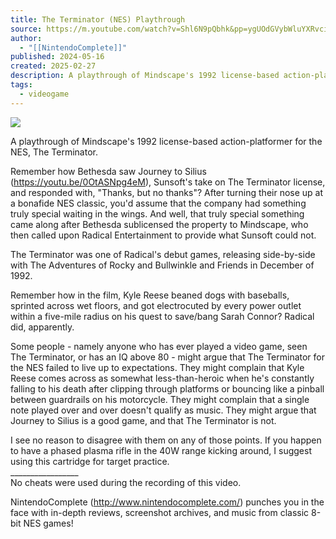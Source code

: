 ```yaml
---
title: The Terminator (NES) Playthrough
source: https://m.youtube.com/watch?v=Shl6N9pQbhk&pp=ygUOdGVybWluYXRvciBuZXM%3D
author:
  - "[[NintendoComplete]]"
published: 2024-05-16
created: 2025-02-27
description: A playthrough of Mindscape's 1992 license-based action-platformer for the NES, The Terminator. Remember how Bethesda saw Journey to Silius (https://youtu.be/0OtASNpg4eM), Sunsoft's take on The Termi
tags:
  - videogame
---
```

![](https://www.youtube.com/watch?v=Shl6N9pQbhk)  

A playthrough of Mindscape's 1992 license-based action-platformer for the NES, The Terminator.  
  
Remember how Bethesda saw Journey to Silius (https://youtu.be/0OtASNpg4eM), Sunsoft's take on The Terminator license, and responded with, "Thanks, but no thanks"? After turning their nose up at a bonafide NES classic, you'd assume that the company had something truly special waiting in the wings. And well, that truly special something came along after Bethesda sublicensed the property to Mindscape, who then called upon Radical Entertainment to provide what Sunsoft could not.  
  
The Terminator was one of Radical's debut games, releasing side-by-side with The Adventures of Rocky and Bullwinkle and Friends in December of 1992.  
  
Remember how in the film, Kyle Reese beaned dogs with baseballs, sprinted across wet floors, and got electrocuted by every power outlet within a five-mile radius on his quest to save/bang Sarah Connor? Radical did, apparently.  
  
Some people - namely anyone who has ever played a video game, seen The Terminator, or has an IQ above 80 - might argue that The Terminator for the NES failed to live up to expectations. They might complain that Kyle Reese comes across as somewhat less-than-heroic when he's constantly falling to his death after clipping through platforms or bouncing like a pinball between guardrails on his motorcycle. They might complain that a single note played over and over doesn't qualify as music. They might argue that Journey to Silius is a good game, and that The Terminator is not.  
  
I see no reason to disagree with them on any of those points. If you happen to have a phased plasma rifle in the 40W range kicking around, I suggest using this cartridge for target practice.  
\_\_\_\_\_\_\_\_\_\_\_\_\_\_\_\_\_  
No cheats were used during the recording of this video.  
  
NintendoComplete (http://www.nintendocomplete.com/) punches you in the face with in-depth reviews, screenshot archives, and music from classic 8-bit NES games!